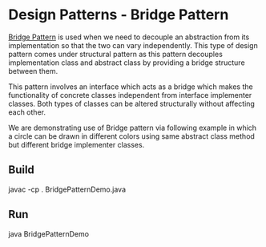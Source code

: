 # Design Patterns - Bridge Pattern
 
[Bridge Pattern](http://www.tutorialspoint.com/design_pattern/bridge_pattern.htm) is used when we need to decouple an abstraction from its implementation so that the two can vary independently. This type of design pattern comes under structural pattern as this pattern decouples implementation class and abstract class by providing a bridge structure between them.

This pattern involves an interface which acts as a bridge which makes the functionality of concrete classes independent from interface implementer classes. Both types of classes can be altered structurally without affecting each other.

We are demonstrating use of Bridge pattern via following example in which a circle can be drawn in different colors using same abstract class method but different bridge implementer classes.

## Build

javac -cp . BridgePatternDemo.java

## Run

java BridgePatternDemo